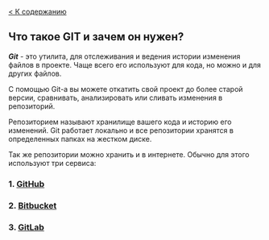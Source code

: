 [< К содержанию](/readme.md)

## Что такое GIT и зачем он нужен?

***Git*** - это утилита, для отслеживания и ведения истории изменения файлов в проекте. Чаще всего его используют для кода, но можно и для других файлов. 

С помощью Git-a вы можете откатить свой проект до более старой версии, сравнивать, анализировать или сливать изменения в репозиторий.

Репозиторием называют хранилище вашего кода и историю его изменений. Git работает локально и все репозитории хранятся в определенных папках на жестком диске.

Так же репозитории можно хранить и в интернете. Обычно для этого используют три сервиса:

### 1. [**GitHub**](https://github.com/)

### 2. [**Bitbucket**](https://bitbucket.org/)

### 3. [**GitLab**](https://gitlab.com/)